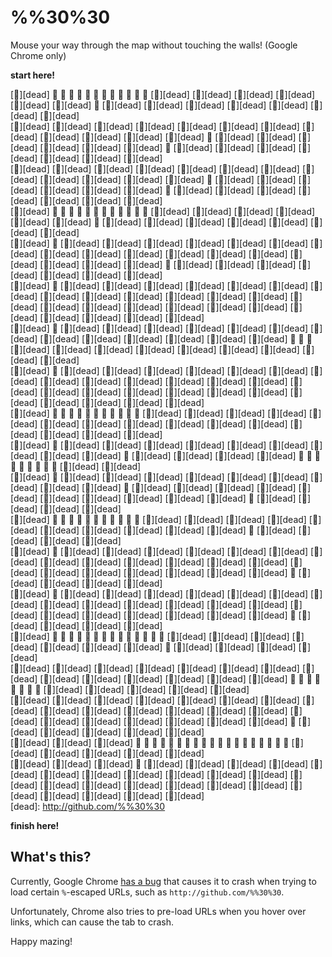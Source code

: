 %%30%30
=======

Mouse your way through the map without touching the walls! (Google Chrome only)

**start here!**

<!-- GAME -->
[🌲][dead] 🍭 🍭 🍭 🍭 🍭 🍭 🍭 🍭 🍭 🍭 🍭 🍭 [🌲][dead] [🌲][dead] [🌲][dead] [🌲][dead] [🌲][dead] [🌲][dead] 🍭 [🌲][dead] [🌲][dead] [🌲][dead] [🌲][dead] [🌲][dead] [🌲][dead] [🌲][dead]&nbsp;  
[🌲][dead] [🌲][dead] [🌲][dead] [🌲][dead] [🌲][dead] [🌲][dead] [🌲][dead] [🌲][dead] [🌲][dead] [🌲][dead] [🌲][dead] [🌲][dead] 🍭 [🌲][dead] [🌲][dead] [🌲][dead] [🌲][dead] [🌲][dead] [🌲][dead] 🍭 [🌲][dead] [🌲][dead] [🌲][dead] [🌲][dead] [🌲][dead] [🌲][dead] [🌲][dead]&nbsp;  
[🌲][dead] [🌲][dead] [🌲][dead] [🌲][dead] [🌲][dead] [🌲][dead] [🌲][dead] [🌲][dead] [🌲][dead] [🌲][dead] [🌲][dead] [🌲][dead] 🍭 [🌲][dead] [🌲][dead] [🌲][dead] [🌲][dead] [🌲][dead] [🌲][dead] 🍭 [🌲][dead] [🌲][dead] [🌲][dead] [🌲][dead] [🌲][dead] [🌲][dead] [🌲][dead]&nbsp;  
[🌲][dead] 🍭 🍭 🍭 🍭 🍭 🍭 🍭 🍭 🍭 🍭 🍭 🍭 [🌲][dead] [🌲][dead] [🌲][dead] [🌲][dead] [🌲][dead] [🌲][dead] 🍭 [🌲][dead] [🌲][dead] [🌲][dead] [🌲][dead] [🌲][dead] [🌲][dead] [🌲][dead]&nbsp;  
[🌲][dead] 🍭 [🌲][dead] [🌲][dead] [🌲][dead] [🌲][dead] [🌲][dead] [🌲][dead] [🌲][dead] [🌲][dead] [🌲][dead] [🌲][dead] [🌲][dead] [🌲][dead] [🌲][dead] [🌲][dead] [🌲][dead] [🌲][dead] [🌲][dead] 🍭 [🌲][dead] [🌲][dead] [🌲][dead] [🌲][dead] [🌲][dead] [🌲][dead] [🌲][dead]&nbsp;  
[🌲][dead] 🍭 [🌲][dead] [🌲][dead] [🌲][dead] [🌲][dead] [🌲][dead] [🌲][dead] [🌲][dead] [🌲][dead] [🌲][dead] [🌲][dead] [🌲][dead] [🌲][dead] [🌲][dead] [🌲][dead] [🌲][dead] [🌲][dead] [🌲][dead] [🌲][dead] [🌲][dead] [🌲][dead] [🌲][dead] [🌲][dead] [🌲][dead] [🌲][dead] [🌲][dead]&nbsp;  
[🌲][dead] 🍭 [🌲][dead] [🌲][dead] [🌲][dead] [🌲][dead] [🌲][dead] [🌲][dead] [🌲][dead] [🌲][dead] [🌲][dead] [🌲][dead] [🌲][dead] [🌲][dead] [🌲][dead] 🍭 🍭 🍭 [🌲][dead] [🌲][dead] [🌲][dead] [🌲][dead] [🌲][dead] [🌲][dead] [🌲][dead] [🌲][dead] [🌲][dead]&nbsp;  
[🌲][dead] 🍭 [🌲][dead] [🌲][dead] [🌲][dead] [🌲][dead] [🌲][dead] [🌲][dead] [🌲][dead] [🌲][dead] [🌲][dead] [🌲][dead] [🌲][dead] [🌲][dead] [🌲][dead] [🌲][dead] [🌲][dead] [🌲][dead] [🌲][dead] [🌲][dead] [🌲][dead] [🌲][dead] [🌲][dead] [🌲][dead] [🌲][dead] [🌲][dead] [🌲][dead]&nbsp;  
[🌲][dead] 🍭 🍭 🍭 🍭 🍭 🍭 🍭 🍭 🍭 🍭 🍭 [🌲][dead] [🌲][dead] [🌲][dead] [🌲][dead] [🌲][dead] [🌲][dead] [🌲][dead] [🌲][dead] [🌲][dead] [🌲][dead] [🌲][dead] [🌲][dead] [🌲][dead] [🌲][dead] [🌲][dead]&nbsp;  
[🌲][dead] 🍭 [🌲][dead] [🌲][dead] [🌲][dead] [🌲][dead] [🌲][dead] [🌲][dead] [🌲][dead] [🌲][dead] [🌲][dead] 🍭 [🌲][dead] [🌲][dead] [🌲][dead] [🌲][dead] 🍭 🍭 🍭 🍭 🍭 🍭 🍭 🍭 🍭 [🌲][dead] [🌲][dead]&nbsp;  
[🌲][dead] 🍭 [🌲][dead] [🌲][dead] [🌲][dead] [🌲][dead] [🌲][dead] [🌲][dead] [🌲][dead] [🌲][dead] [🌲][dead] 🍭 [🌲][dead] [🌲][dead] [🌲][dead] [🌲][dead] [🌲][dead] [🌲][dead] [🌲][dead] [🌲][dead] [🌲][dead] [🌲][dead] 🍭 [🌲][dead] [🌲][dead] [🌲][dead] [🌲][dead]&nbsp;  
[🌲][dead] 🍭 🍭 🍭 🍭 🍭 🍭 🍭 🍭 🍭 🍭 🍭 [🌲][dead] [🌲][dead] [🌲][dead] [🌲][dead] [🌲][dead] [🌲][dead] [🌲][dead] [🌲][dead] [🌲][dead] [🌲][dead] 🍭 [🌲][dead] [🌲][dead] [🌲][dead] [🌲][dead]&nbsp;  
[🌲][dead] 🍭 [🌲][dead] [🌲][dead] [🌲][dead] [🌲][dead] [🌲][dead] [🌲][dead] [🌲][dead] [🌲][dead] [🌲][dead] [🌲][dead] [🌲][dead] [🌲][dead] [🌲][dead] [🌲][dead] [🌲][dead] [🌲][dead] [🌲][dead] [🌲][dead] [🌲][dead] [🌲][dead] 🍭 [🌲][dead] [🌲][dead] [🌲][dead] [🌲][dead]&nbsp;  
[🌲][dead] 🍭 [🌲][dead] [🌲][dead] [🌲][dead] [🌲][dead] [🌲][dead] [🌲][dead] [🌲][dead] [🌲][dead] [🌲][dead] [🌲][dead] [🌲][dead] [🌲][dead] [🌲][dead] [🌲][dead] [🌲][dead] [🌲][dead] [🌲][dead] [🌲][dead] [🌲][dead] [🌲][dead] 🍭 [🌲][dead] [🌲][dead] [🌲][dead] [🌲][dead]&nbsp;  
[🌲][dead] 🍭 🍭 🍭 🍭 🍭 🍭 🍭 🍭 🍭 🍭 🍭 🍭 🍭 🍭 [🌲][dead] [🌲][dead] [🌲][dead] [🌲][dead] [🌲][dead] [🌲][dead] [🌲][dead] 🍭 [🌲][dead] [🌲][dead] [🌲][dead] [🌲][dead]&nbsp;  
[🌲][dead] [🌲][dead] [🌲][dead] [🌲][dead] [🌲][dead] [🌲][dead] [🌲][dead] [🌲][dead] [🌲][dead] [🌲][dead] [🌲][dead] [🌲][dead] [🌲][dead] [🌲][dead] 🍭 🍭 🍭 🍭 🍭 🍭 🍭 🍭 [🌲][dead] [🌲][dead] [🌲][dead] [🌲][dead] [🌲][dead]&nbsp;  
[🌲][dead] [🌲][dead] [🌲][dead] [🌲][dead] [🌲][dead] [🌲][dead] [🌲][dead] [🌲][dead] [🌲][dead] [🌲][dead] [🌲][dead] [🌲][dead] [🌲][dead] [🌲][dead] [🌲][dead] [🌲][dead] [🌲][dead] [🌲][dead] [🌲][dead] [🌲][dead] [🌲][dead] 🍭 [🌲][dead] [🌲][dead] [🌲][dead] [🌲][dead] [🌲][dead]&nbsp;  
[🌲][dead] [🌲][dead] [🌲][dead] 🍭 🍭 🍭 🍭 🍭 🍭 🍭 🍭 🍭 🍭 🍭 🍭 🍭 🍭 🍭 🍭 🍭 🍭 🍭 [🌲][dead] [🌲][dead] [🌲][dead] [🌲][dead] [🌲][dead]&nbsp;  
[🌲][dead] [🌲][dead] [🌲][dead] 🍭 [🌲][dead] [🌲][dead] [🌲][dead] [🌲][dead] [🌲][dead] [🌲][dead] [🌲][dead] [🌲][dead] [🌲][dead] [🌲][dead] [🌲][dead] [🌲][dead] [🌲][dead] [🌲][dead] [🌲][dead] [🌲][dead] [🌲][dead] [🌲][dead] [🌲][dead] [🌲][dead] [🌲][dead] [🌲][dead] [🌲][dead]&nbsp;  
[dead]: http://github.com/%%30%30
<!-- GAME -->

**finish here!**


What's this?
------------

Currently, Google Chrome [has a bug](https://code.google.com/p/chromium/issues/detail?id=533361) that causes it to crash when trying to load certain `%`-escaped URLs, such as `http://github.com/%%30%30`.

Unfortunately, Chrome also tries to pre-load URLs when you hover over links, which can cause the tab to crash.

Happy mazing!
